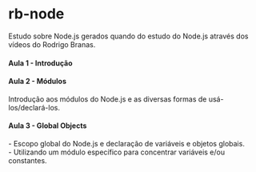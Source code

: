 # rb-node
Estudo sobre Node.js gerados quando do estudo do Node.js através dos vídeos do Rodrigo Branas.

<h4>Aula 1 - Introdução</h4>

<h4>Aula 2 - Módulos</h4>
Introdução aos módulos do Node.js e as diversas formas de usá-los/declará-los.

<h4>Aula 3 - Global Objects</h4>
- Escopo global do Node.js e declaração de variáveis e objetos globais. </br>
- Utilizando um módulo específico para concentrar variáveis e/ou constantes.
